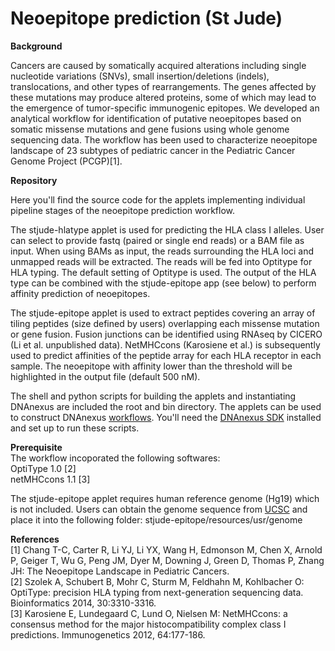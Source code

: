 # Neoepitope prediction (St Jude)

**Background**

Cancers are caused by somatically acquired alterations including single nucleotide variations (SNVs), small insertion/deletions (indels), translocations, and other types of rearrangements. The genes affected by these mutations may produce altered proteins, some of which may lead to the emergence of tumor-specific immunogenic epitopes. We developed an analytical workflow for identification of putative neoepitopes based on somatic missense mutations and gene fusions using whole genome sequencing data. The workflow has been used to characterize neoepitope landscape of 23 subtypes of pediatric cancer in the Pediatric Cancer Genome Project (PCGP)[1].


**Repository**

Here you'll find the source code for the applets implementing individual pipeline stages of the neoepitope prediction workflow. 

  The stjude-hlatype applet is used for predicting the HLA class I alleles. User can select to provide fastq (paired or single end reads) or a BAM file as input. When using BAMs as input, the reads surrounding the HLA loci and unmapped reads will be extracted. The reads will be fed into Optitype for HLA typing. The default setting of Optitype is used. The output of the HLA type can be combined with the stjude-epitope app (see below) to perform affinity prediction of neoepitopes.
  
  The stjude-epitope applet is used to extract peptides covering an array of tiling peptides (size defined by users) overlapping each missense mutation or gene fusion. Fusion junctions can be identified using RNAseq by CICERO (Li et al. unpublished data). NetMHCcons (Karosiene et al.) is subsequently used to predict affinities of the peptide array for each HLA receptor in each sample. The neoepitope with affinity lower than the threshold will be highlighted in the output file (default 500 nM).

  The shell and python scripts for building the applets and instantiating DNAnexus are included the root and bin directory. The applets can be used to construct DNAnexus [workflows](https://wiki.dnanexus.com/UI/Workflows). You'll need the [DNAnexus SDK](https://wiki.dnanexus.com/Command-Line-Client/Quickstart) installed and set up to run these scripts.

**Prerequisite**  
The workflow incoporated the following softwares:  
OptiType 1.0 [2]  
netMHCcons 1.1 [3]

The stjude-epitope applet requires human reference genome (Hg19) which is not included. Users can obtain the genome sequence from [UCSC](http://hgdownload.cse.ucsc.edu/goldenpath/hg19/chromosomes/) and place it into the following folder: stjude-epitope/resources/usr/genome


**References**  
[1] Chang T-C, Carter R, Li YJ, Li YX, Wang H, Edmonson M, Chen X, Arnold P, Geiger T, Wu G, Peng JM, Dyer M, Downing J, Green D, Thomas P, Zhang JH: The Neoepitope Landscape in Pediatric Cancers.  
[2] Szolek A, Schubert B, Mohr C, Sturm M, Feldhahn M, Kohlbacher O: OptiType: precision HLA typing from next-generation sequencing data. Bioinformatics 2014, 30:3310-3316.  
[3] Karosiene E, Lundegaard C, Lund O, Nielsen M: NetMHCcons: a consensus method for the major histocompatibility complex class I predictions. Immunogenetics 2012, 64:177-186.





